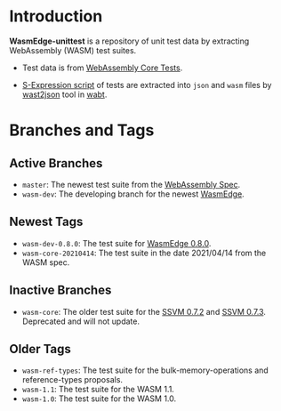 # Introduction

**WasmEdge-unittest** is a repository of unit test data by extracting WebAssembly (WASM) test suites.

* Test data is from [WebAssembly Core Tests](https://github.com/WebAssembly/spec/tree/master/test/core).

* [S-Expression script](https://github.com/WebAssembly/spec/blob/master/interpreter/README.md#s-expression-syntax) of tests are extracted into `json` and `wasm` files by [wast2json](https://webassembly.github.io/wabt/doc/wast2json.1.html) tool in [wabt](https://github.com/WebAssembly/wabt).

# Branches and Tags

## Active Branches

* `master`: The newest test suite from the [WebAssembly Spec](https://github.com/WebAssembly/spec/).
* `wasm-dev`: The developing branch for the newest [WasmEdge](https://github.com/WasmEdge/WasmEdge).

## Newest Tags

* `wasm-dev-0.8.0`: The test suite for [WasmEdge 0.8.0](https://github.com/WasmEdge/WasmEdge/releases/tag/0.8.0).
* `wasm-core-20210414`: The test suite in the date 2021/04/14 from the WASM spec.

## Inactive Branches

* `wasm-core`: The older test suite for the [SSVM 0.7.2](https://github.com/second-state/SSVM/releases/tag/0.7.2) and [SSVM 0.7.3](https://github.com/second-state/SSVM/releases/tag/0.7.3). Deprecated and will not update.

## Older Tags

* `wasm-ref-types`: The test suite for the bulk-memory-operations and reference-types proposals.
* `wasm-1.1`: The test suite for the WASM 1.1.
* `wasm-1.0`: The test suite for the WASM 1.0.
